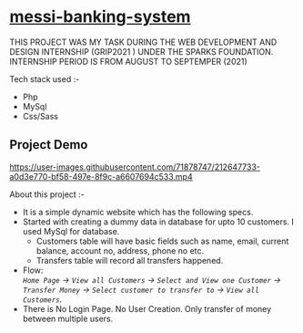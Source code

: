 # [messi-banking-system](https://messi-banking-system.herokuapp.com/)
THIS PROJECT WAS MY TASK DURING THE WEB DEVELOPMENT AND DESIGN INTERNSHIP (GRIP2021 ) UNDER THE SPARKS FOUNDATION. INTERNSHIP PERIOD IS FROM AUGUST TO SEPTEMPER (2021)

Tech stack used :-
+ Php
+ MySql
+ Css/Sass

## Project Demo
https://user-images.githubusercontent.com/71878747/212647733-a0d3e770-bf58-497e-8f9c-a6607694c533.mp4


About this project :-
+ It is a simple dynamic website which has the following specs.
+ Started with creating a dummy data in database for upto 10
customers. I used MySql for database.
  + Customers table will have basic fields such as name, email,
current balance, account no, address, phone no etc.
  + Transfers table will record all transfers
happened.
+ Flow: <br> *`Home Page` -> `View all Customers` -> `Select and View one
Customer` -> `Transfer Money` -> `Select customer to transfer to` ->
`View all Customers`.*
+ There is No Login Page. No User Creation. Only transfer of money
between multiple users.
